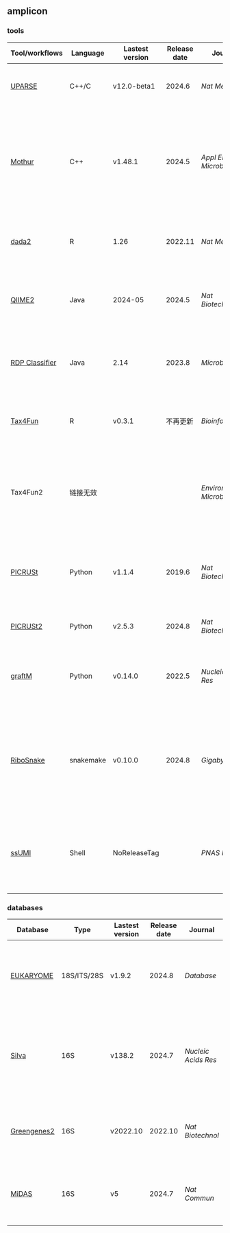 ## amplicon

### tools
| Tool/workflows | Language | Lastest version | Release date | Journal | Pub Date | Paper title | Notes |
| -------------- | -------- | --------------- | ------------ | ------- | -------- | ----------- | ----- |
| [UPARSE](http://drive5.com/uparse/) | C++/C | v12.0-beta1 | 2024.6 | _Nat Methods_ | 2013.8 | [UPARSE: Highly accurate OTU sequences from microbial amplicon reads](https://doi.org/10.1038/nmeth.2604) |
| [Mothur](https://github.com/mothur/mothur/tree/v1.48.1) | C++ | v1.48.1 | 2024.5 | _Appl Environ Microbiol_ | 2009.12 | [Introducing mothur: Open-source, platform-independent, community-supported software for describing and comparing microbial communities](https://doi.org/10.1128/AEM.01541-09) |
| [dada2](https://github.com/benjjneb/dada2) | R | 1.26 | 2022.11 | _Nat Methods_ | 2016.5 | [DADA2: High resolution sample inference from Illumina amplicon data.](https://doi.org/10.1038/nmeth.3869)
| [QIIME2](https://qiime2.org/) | Java | 2024-05 | 2024.5 | _Nat Biotechnol_ | 2019.7 | [Reproducible, interactive, scalable and extensible microbiome data science using QIIME 2](https://doi.org/10.1038/s41587-019-0209-9) |
| [RDP Classifier](https://sourceforge.net/projects/rdp-classifier/) | Java | 2.14 | 2023.8 | _Microb Ecol_ | 2024.3 | [Updated RDP taxonomy and RDP Classifier for more accurate taxonomic classification](https://doi.org/10.1128/mra.01063-23) |
| [Tax4Fun](https://tax4fun.gobics.de) | R | v0.3.1 | 不再更新 | _Bioinformatics_ | 2015.5 | [Tax4Fun: predicting functional profiles from metagenomic 16S rRNA data](http://dx.doi.org/10.1093/bioinformatics/btv287) |
| Tax4Fun2 | 链接无效 ||| _Environ Microbiome_ | 2020.5 | [Tax4Fun2: prediction of habitat-specific functional profiles and functional redundancy based on 16S rRNA gene sequences](https://doi.org/10.1186/s40793-020-00358-7) |
| [PICRUSt](https://github.com/picrust/picrust) | Python | v1.1.4 | 2019.6 | _Nat Biotechnol_ | 2013.8 | [Predictive functional profiling of microbial communities using 16S rRNA marker gene sequences](https://doi.org/10.1038/nbt.2676) |
| [PICRUSt2](https://github.com/picrust/picrust2) | Python | v2.5.3 | 2024.8 | _Nat Biotechnol_ | 2020.6 | [PICRUSt2 for prediction of metagenome functions.](https://doi.org/10.1038/s41587-020-0548-6) |
| [graftM](https://github.com/geronimp/graftM) | Python | v0.14.0 | 2022.5 | _Nucleic Acids Res_ | 2018.6 | [GraftM: a tool for scalable, phylogenetically informed classification of genes within metagenomes](https://doi.org/10.1093/nar/gky174) |
| [RiboSnake](https://github.com/IKIM-Essen/RiboSnake) | snakemake | v0.10.0 | 2024.8 | _Gigabyte_ | 2024.8 | [RiboSnake – a user-friendly, robust, reproducible, multipurpose and documentation-extensive pipeline for 16S rRNA gene microbiome analysis](https://doi.org/10.46471/gigabyte.132) |
| [ssUMI](https://github.com/ZielsLab/ssUMI) | Shell | NoReleaseTag ||  _PNAS Nexus_ | 2024.10 | [High accuracy meets high throughput for near full-length 16S ribosomal RNA amplicon sequencing on the Nanopore platform](https://doi.org/10.1093/pnasnexus/pgae411) |


### databases
| Database | Type | Lastest version | Release date | Journal | Pub Date | Paper title | Notes |
| -------- | ---- | --------------- | ------------ | ------- | -------- | ----------- | ----- |
| [EUKARYOME](https://eukaryome.org) | 18S/ITS/28S | v1.9.2 | 2024.8 | _Database_ | 2024.6 | [EUKARYOME: the rRNA gene reference database for identification of all eukaryotes](https://doi.org/10.1093/database/baae043) |
| [Silva](https://www.arb-silva.de) | 16S | v138.2 | 2024.7 | _Nucleic Acids Res_ | 2013.1 | [The SILVA ribosomal RNA gene database project: improved data processing and web-based tools](https://doi.org/10.1093/nar/gks1219) |
| [Greengenes2](http://ftp.microbio.me/greengenes_release/) | 16S | v2022.10 | 2022.10 | _Nat Biotechnol_ | 2023.7 | [Greengenes2 unifies microbial data in a single reference tree](https://doi.org/10.1038/s41587-023-01845-1) |
| [MiDAS](https://midasfieldguide.org/guide) | 16S | v5 | 2024.7 | _Nat Commun_ | 2024.6 | [MiDAS 5: Global diversity of bacteria and archaea in anaerobic digesters](https://doi.org/10.1038/s41467-024-49641-y) |